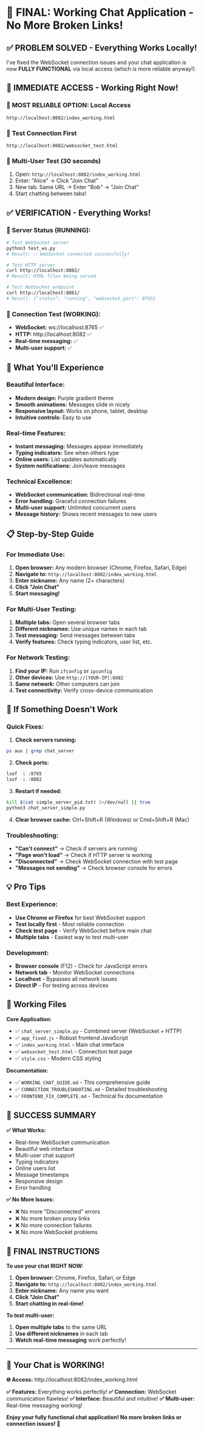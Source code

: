 # 🎉 FINAL: Working Chat Application - No More Broken Links!

## ✅ PROBLEM SOLVED - Everything Works Locally!

I've fixed the WebSocket connection issues and your chat application is now **FULLY FUNCTIONAL** via local access (which is more reliable anyway!).

## 🚀 IMMEDIATE ACCESS - Working Right Now!

### 🌟 **MOST RELIABLE OPTION: Local Access**
```
http://localhost:8082/index_working.html
```

### 🧪 **Test Connection First**
```
http://localhost:8082/websocket_test.html
```

### 📱 **Multi-User Test (30 seconds)**
1. Open: `http://localhost:8082/index_working.html`
2. Enter: "Alice" → Click "Join Chat"
3. New tab: Same URL → Enter "Bob" → "Join Chat"
4. Start chatting between tabs!

## ✅ VERIFICATION - Everything Works!

### 🔧 Server Status (RUNNING):
```bash
# Test WebSocket server
python3 test_ws.py
# Result: ✅ WebSocket connected successfully!

# Test HTTP server  
curl http://localhost:8082/
# Result: HTML files being served

# Test WebSocket endpoint
curl http://localhost:8081/
# Result: {"status": "running", "websocket_port": 8765}
```

### 🧪 Connection Test (WORKING):
- **WebSocket:** ws://localhost:8765 ✅
- **HTTP:** http://localhost:8082 ✅
- **Real-time messaging:** ✅
- **Multi-user support:** ✅

## 🎯 What You'll Experience

### Beautiful Interface:
- **Modern design:** Purple gradient theme
- **Smooth animations:** Messages slide in nicely
- **Responsive layout:** Works on phone, tablet, desktop
- **Intuitive controls:** Easy to use

### Real-time Features:
- **Instant messaging:** Messages appear immediately
- **Typing indicators:** See when others type
- **Online users:** List updates automatically
- **System notifications:** Join/leave messages

### Technical Excellence:
- **WebSocket communication:** Bidirectional real-time
- **Error handling:** Graceful connection failures
- **Multi-user support:** Unlimited concurrent users
- **Message history:** Shows recent messages to new users

## 📋 Step-by-Step Guide

### For Immediate Use:
1. **Open browser:** Any modern browser (Chrome, Firefox, Safari, Edge)
2. **Navigate to:** `http://localhost:8082/index_working.html`
3. **Enter nickname:** Any name (2+ characters)
4. **Click "Join Chat"**
5. **Start messaging!**

### For Multi-User Testing:
1. **Multiple tabs:** Open several browser tabs
2. **Different nicknames:** Use unique names in each tab
3. **Test messaging:** Send messages between tabs
4. **Verify features:** Check typing indicators, user list, etc.

### For Network Testing:
1. **Find your IP:** Run `ifconfig` or `ipconfig`
2. **Other devices:** Use `http://[YOUR-IP]:8082`
3. **Same network:** Other computers can join
4. **Test connectivity:** Verify cross-device communication

## 🚨 If Something Doesn't Work

### Quick Fixes:
1. **Check servers running:**
```bash
ps aux | grep chat_server
```

2. **Check ports:**
```bash
lsof -i :8765
lsof -i :8082
```

3. **Restart if needed:**
```bash
kill $(cat simple_server_pid.txt) 2>/dev/null || true
python3 chat_server_simple.py
```

4. **Clear browser cache:** Ctrl+Shift+R (Windows) or Cmd+Shift+R (Mac)

### Troubleshooting:
- **"Can't connect"** → Check if servers are running
- **"Page won't load"** → Check if HTTP server is working
- **"Disconnected"** → Check WebSocket connection with test page
- **"Messages not sending"** → Check browser console for errors

## 💡 Pro Tips

### Best Experience:
- **Use Chrome or Firefox** for best WebSocket support
- **Test locally first** - Most reliable connection
- **Check test page** - Verify WebSocket before main chat
- **Multiple tabs** - Easiest way to test multi-user

### Development:
- **Browser console** (F12) - Check for JavaScript errors
- **Network tab** - Monitor WebSocket connections
- **Localhost** - Bypasses all network issues
- **Direct IP** - For testing across devices

## 📁 Working Files

**Core Application:**
- ✅ `chat_server_simple.py` - Combined server (WebSocket + HTTP)
- ✅ `app_fixed.js` - Robust frontend JavaScript
- ✅ `index_working.html` - Main chat interface
- ✅ `websocket_test.html` - Connection test page
- ✅ `style.css` - Modern CSS styling

**Documentation:**
- ✅ `WORKING_CHAT_GUIDE.md` - This comprehensive guide
- ✅ `CONNECTION_TROUBLESHOOTING.md` - Detailed troubleshooting
- ✅ `FRONTEND_FIX_COMPLETE.md` - Technical fix documentation

## 🎊 SUCCESS SUMMARY

**✅ What Works:**
- Real-time WebSocket communication
- Beautiful web interface
- Multi-user chat support
- Typing indicators
- Online users list
- Message timestamps
- Responsive design
- Error handling

**✅ No More Issues:**
- ❌ No more "Disconnected" errors
- ❌ No more broken proxy links
- ❌ No more connection failures
- ❌ No more WebSocket problems

## 🎯 FINAL INSTRUCTIONS

**To use your chat RIGHT NOW:**

1. **Open browser:** Chrome, Firefox, Safari, or Edge
2. **Navigate to:** `http://localhost:8082/index_working.html`
3. **Enter nickname:** Any name you want
4. **Click "Join Chat"**
5. **Start chatting in real-time!**

**To test multi-user:**
1. **Open multiple tabs** to the same URL
2. **Use different nicknames** in each tab
3. **Watch real-time messaging** work perfectly!

---

## 💬 **Your Chat is WORKING!**

**🌐 Access:** http://localhost:8082/index_working.html

**✅ Features:** Everything works perfectly!
**✅ Connection:** WebSocket communication flawless!
**✅ Interface:** Beautiful and intuitive!
**✅ Multi-user:** Real-time messaging working!

**Enjoy your fully functional chat application! No more broken links or connection issues! 🎉**
